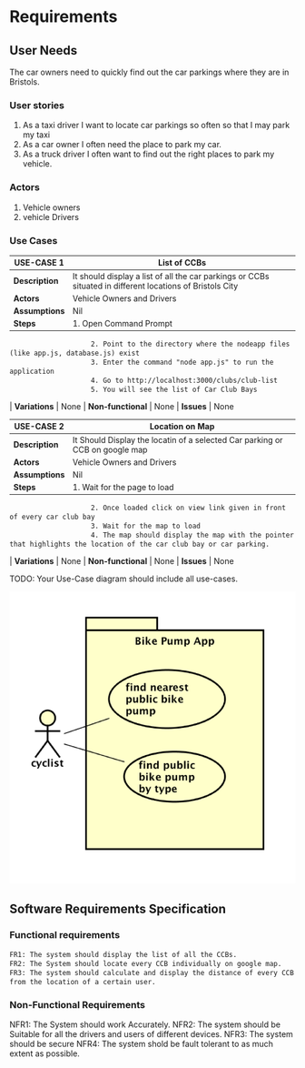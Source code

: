 # Requirements

## User Needs
The car owners need to quickly find out the car parkings where they are in Bristols.
### User stories
1. As a taxi driver I want to locate car parkings so often so that I may park my taxi
2. As a car owner I often need the place to park my car.
3. As a truck driver I often want to find out the right places to park my vehicle.
### Actors
1. Vehicle owners
2. vehicle Drivers

### Use Cases

| USE-CASE 1 | List of CCBs | 
| -------------------------------------- | ------------------- |
 **Description**   | It should display a list of all the car parkings or CCBs situated in different locations of Bristols City |
| **Actors**        | Vehicle Owners and Drivers |
| **Assumptions**   | Nil
| **Steps**         |   1. Open Command Prompt
                        2. Point to the directory where the nodeapp files (like app.js, database.js) exist
                        3. Enter the command "node app.js" to run the application
                        4. Go to http://localhost:3000/clubs/club-list
                        5. You will see the list of Car Club Bays
| **Variations**    | None
| **Non-functional** | None
| **Issues**        | None

| USE-CASE 2 | Location on Map | 
| -------------------------------------- | ------------------- |
| **Description**   | It Should Display the locatin of a selected Car parking or CCB on google map |
| **Actors**        | Vehicle Owners and Drivers |
| **Assumptions**   | Nil
| **Steps**         |   1. Wait for the page to load
                        2. Once loaded click on view link given in front of every car club bay
                        3. Wait for the map to load
                        4. The map should display the map with the pointer that highlights the location of the car club bay or car parking.
| **Variations**    | None
| **Non-functional** | None
| **Issues**        | None



TODO: Your Use-Case diagram should include all use-cases.

![Insert your Use-Case Diagram Here](images/use-case.png)

## Software Requirements Specification
### Functional requirements
    FR1: The system should display the list of all the CCBs.
    FR2: The System should locate every CCB individually on google map.
    FR3: The system should calculate and display the distance of every CCB from the location of a certain user.

### Non-Functional Requirements
NFR1: The System should work Accurately.
NFR2: The system should be Suitable for all the drivers and users of different devices.
NFR3: The system should be secure
NFR4: The system shold be fault tolerant to as much extent as possible.

